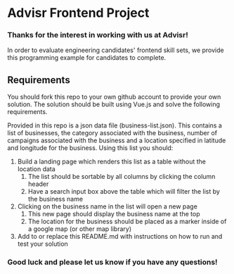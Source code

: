 # Advisr Frontend Project

### Thanks for the interest in working with us at Advisr! 
In order to evaluate engineering candidates' frontend skill sets, we provide this programming example for candidates to complete.

## Requirements
You should fork this repo to your own github account to provide your own solution. The solution should be built using Vue.js and solve the following requirements.

Provided in this repo is a json data file (business-list.json). This contains a list of businesses, the category associated with the business, number of campaigns associated with the business and a location specified in latitude and longitude for the business. Using this list you should:

1. Build a landing page which renders this list as a table without the location data
   1. The list should be sortable by all columns by clicking the column header
   2. Have a search input box above the table which will filter the list by the business name
2. Clicking on the business name in the list will open a new page
   1. This new page should display the business name at the top
   2. The location for the business should be placed as a marker inside of a google map (or other map library)
3. Add to or replace this README.md with instructions on how to run and test your solution

### Good luck and please let us know if you have any questions!